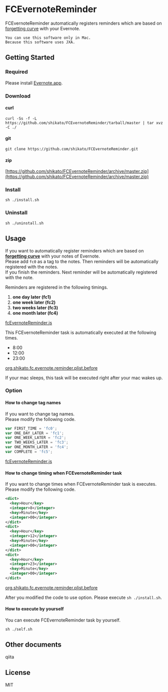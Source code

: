 # FCEvernoteReminder
FCEvernoteReminder automatically registers reminders which are based on [forgetting curve](https://en.wikipedia.org/wiki/Forgetting_curve) with your Evernote.

```
You can use this software only in Mac.
Because this software uses JXA.
```

## Getting Started
### Required 
Please install [Evernote.app](https://itunes.apple.com/en/app/evernote/id406056744?mt=12).

### Download
#### curl
``` 
curl -Ss -f -L https://github.com/shikato/FCEvernoteReminder/tarball/master | tar xvz -C ./
```

#### git
```
git clone https://github.com/shikato/FCEvernoteReminder.git
```

#### zip
[https://github.com/shikato/FCEvernoteReminder/archive/master.zip](https://github.com/shikato/FCEvernoteReminder/archive/master.zip)

### Install
```
sh ./install.sh
```

### Uninstall
```
sh ./uninstall.sh
```

## Usage
If you want to automatically register reminders which are based on **[forgetting curve](https://en.wikipedia.org/wiki/Forgetting_curve)** with your notes of Evernote.  
Please add `fc0` as a tag to the notes. Then reminders will be automatically registered with the notes.  
If you finish the reminders. Next reminder will be automatically registered with the note.

Reminders are registered in the following timings.

1. **one day later (fc1)**
1. **one week later (fc2)**
1. **two weeks later (fc3)**
1. **one month later (fc4)**

[fcEvernoteReminder.js]()

This FCEvernoteReminder task is automatically executed at the following times.
* 8:00
* 12:00
* 23:00

[org.shikato.fc.evernote.reminder.plist.before]()

If your mac sleeps, this task will be executed right after your mac wakes up.

### Option 
#### How to change tag names 
If you want to change tag names.  
Please modify the following code.
```javascript
var FIRST_TIME = 'fc0';
var ONE_DAY_LATER = 'fc1';
var ONE_WEEK_LATER = 'fc2';
var TWO_WEEKS_LATER = 'fc3';
var ONE_MONTH_LATER = 'fc4';
var COMPLETE = 'fc5';
```

[fcEvernoteReminder.js]()

#### How to change timing when FCEvernoteReminder task
If you want to change times when FCEvernoteReminder task is executes.  
Please modify the following code.
```xml
<dict>
  <key>Hour</key>
  <integer>8</integer>
  <key>Minute</key>
  <integer>00</integer>
</dict>
<dict>
  <key>Hour</key>
  <integer>12</integer>
  <key>Minute</key>
  <integer>00</integer>
</dict>
<dict>
  <key>Hour</key>
  <integer>23</integer>
  <key>Minute</key>
  <integer>00</integer>
</dict>  
```
[org.shikato.fc.evernote.reminder.plist.before]()

After you modified the code to use option. Please execute `sh ./install.sh`.

#### How to execute by yourself
You can execute FCEvernoteReminder task by yourself.
```
sh ./self.sh
```

## Other documents
qiita

## License
MIT



